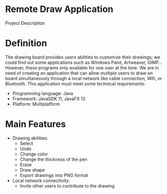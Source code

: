 # Remote Draw Application
Project Description
# Definition
The drawing board provides users abilities to customize their drawings; we could find out some applications such as Windows Paint, Artweaver, GIMP… However, these programs only available for one user at the time. 
We are in need of creating an application that can allow multiple users to draw on board simultaneously through a local network like cable connection, Wifi, or Bluetooth. 
This application must meet some technical requirements:
 - Programming language: Java
 - Framework: JavaSDK 11, JavaFX 13
 - Platform: Multiplatform
# Main Features
- Drawing abilities:
  + Select
  + Undo
  + Change color
  + Change the thickness of the pen
  + Erase
  + Draw shape
  + Export drawings into PNG format
- Local network connectivity:
  + Invite other users to contribute to the drawing
